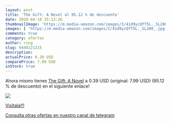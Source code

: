 ```yaml
---
layout: post
title: 'The Gift: A Novel al 95.12 % de descuento'
date: 2020-04-10 15:13:26
thumbnailImage: 'https://m.media-amazon.com/images/I/41d9ycQfT5L._SL200_.jpg'
images: [ 'https://m.media-amazon.com/images/I/41d9ycQfT5L._SL200_.jpg' ]
comments: true
category: ofertas
author: ring
slug: 0440221315
description:
actualPrice: 0.39 USD
comparePrice: 7.99 USD
inStock: true
---
```


Ahora mismo tienes [The Gift: A Novel](https://www.amazon.com/dp/0440221315/?tag=redken08-20) a 0.39 USD (original: 7.99 USD) (95.12 %  de descuento) en el siguiente enlace!

[![](https://m.media-amazon.com/images/I/41d9ycQfT5L._SL200_.jpg)](https://www.amazon.com/dp/0440221315/?tag=redken08-20)

[Visítala!!!](https://www.amazon.com/dp/0440221315/?tag=redken08-20)

[Consulta otras ofertas en nuestro canal de telegram](https://t.me/s/ofertas25)
